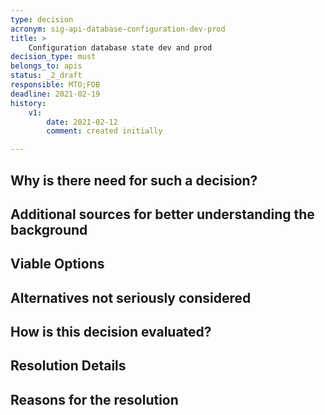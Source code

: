 ```yaml
---
type: decision
acronym: sig-api-database-configuration-dev-prod
title: > 
    Configuration database state dev and prod
decision_type: must
belongs_to: apis
status: _2_draft
responsible: MTO;FOB
deadline: 2021-02-19
history:
    v1:
        date: 2021-02-12
        comment: created initially

---
```


## Why is there need for such a decision?

## Additional sources for better understanding the background

## Viable Options

## Alternatives not seriously considered

## How is this decision evaluated?

## Resolution Details

## Reasons for the resolution



